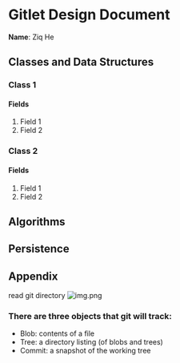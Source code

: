 # Gitlet Design Document

**Name**: Ziq He

## Classes and Data Structures

### Class 1

#### Fields

1. Field 1
2. Field 2


### Class 2

#### Fields

1. Field 1
2. Field 2


## Algorithms

## Persistence

## Appendix
read git directory
![img.png](img.png)

### There are three objects that git will track:

- Blob: contents of a file
- Tree: a directory listing (of blobs and trees)
- Commit: a snapshot of the working tree